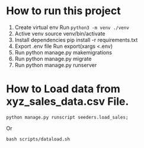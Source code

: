 
# How to run this project

1. Create virtual env Run  ```python3 -m venv ./venv```
2. Active venv source venv/bin/activate
3. Install dependencies pip install -r requirements.txt
4. Export .env file Run export(xargs <.env)
5. Run python manage.py makemigrations
6. Run python manage.py migrate
7. Run python manage.py runserver


# How to Load data from xyz_sales_data.csv File.
```
python manage.py runscript seeders.load_sales;
```
Or 
```
bash scripts/dataload.sh
```
